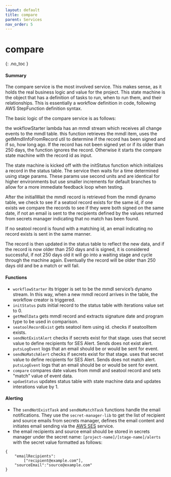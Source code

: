 ```yaml
---
layout: default
title: compare
parent: Services
nav_order: 5
---
```


# compare

{: .no_toc }

#### Summary

The compare service is the most involved service. This makes sense, as it holds the real business logic and value for the project. This state machine is the object that has a definition of tasks to run, when to run them, and their relationships. This is essentially a workflow definition in code, following AWS StepFunction definition syntax.

The basic logic of the compare service is as follows:

the wokflowStarter lambda has an mmdl stream which receives all change events to the mmdl table. this function retrieves the mmdl item, uses the getMmdlInfoFromRecord util to determine if the record has been signed and if so, how long ago. If the record has not been signed yet or if its older than 250 days, the function ignores the record. Otherwise it starts the compare state machine with the record id as input.

The state machine is kicked off with the initStatus function which initializes a record in the status table.
The service then waits for a time determined using stage params. These params use second units and are identical for higher environments but use smaller increments for default branches to allow for a more immediate feedback loop when testing.

After the initialWait the mmdl record is retrieved from the mmdl dynamo table, we check to see if a seatool record exists for the same id, if one exists we compare the records to see if they were both signed on the same date, if not an email is sent to the recipients defined by the values returned from secrets manager indicating that no match has been found.

If no seatool record is found with a matching id, an email indicating no record exists is sent in the same manner.

The record is then updated in the status table to reflect the new data, and if the record is now older than 250 days and is signed, it is considered successful, if not 250 days old it will go into a waiting stage and cycle through the machine again. Eventually the record will be older than 250 days old and be a match or will fail.

#### Functions

- `workflowStarter` its trigger is set to be the mmdl service’s dynamo stream. In this way, when a new mmdl record arrives in the table, the workflow creator is triggered.
- `initStatus` puts initial record to the status table with iterations value set to 0.
- `getMmdlData` gets mmdl record and extracts signature date and program type to be used in comparison.
- `seatoolRecordExist` gets seatool item using id. checks if seatoolItem exists.
- `sendNotExistAlert` checks if secrets exist for that stage. uses that secret value to define recipients for SES Alert. Sends does not exist alert. `putsLogEvent` logs that an email should be or would be sent for event.
- `sendNoMatchAlert` checks if secrets exist for that stage. uses that secret value to define recipients for SES Alert. Sends does not match alert. `putsLogEvent` logs that an email should be or would be sent for event.
- `compare` compares date values from mmdl and seatool record and sets "match" value of event data.
- `updaeStatus` updates status table with state machine data and updates interations value by 1.

#### Alerting
- The `sendNotExistTask` and `sendNoMatchTask` functions handle the email notifications. They use the `secret-manager-lib` to get the list of recipient and source emails from secrets manager, defines the email content and initiates email sending via the [AWS SES](https://aws.amazon.com/ses/) service.
- the email recipients and source email should be stored in secrets manager under the secret name: `[project-name]/[stage-name]/alerts` with the secret value formatted as follows:

```
{
    "emailRecipients":
        ["recipient@example.com"],
    "sourceEmail":"source@example.com"
}
```
